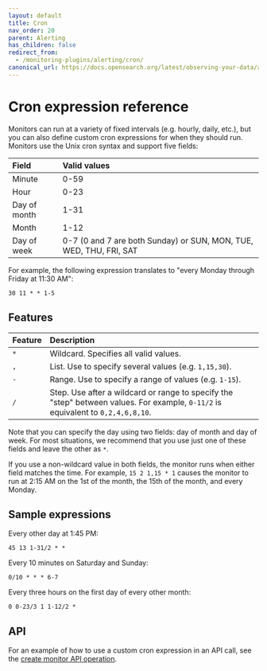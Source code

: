 ```yaml
---
layout: default
title: Cron
nav_order: 20
parent: Alerting
has_children: false
redirect_from:
  - /monitoring-plugins/alerting/cron/
canonical_url: https://docs.opensearch.org/latest/observing-your-data/alerting/cron/
---
```


# Cron expression reference

Monitors can run at a variety of fixed intervals (e.g. hourly, daily, etc.), but you can also define custom cron expressions for when they should run. Monitors use the Unix cron syntax and support five fields:

Field | Valid values
:--- | :---
Minute | 0-59
Hour | 0-23
Day of month | 1-31
Month | 1-12
Day of week | 0-7 (0 and 7 are both Sunday) or SUN, MON, TUE, WED, THU, FRI, SAT

For example, the following expression translates to "every Monday through Friday at 11:30 AM":

```
30 11 * * 1-5
```


## Features

Feature | Description
:--- | :---
`*` | Wildcard. Specifies all valid values.
`,` | List. Use to specify several values (e.g. `1,15,30`).
`-` | Range. Use to specify a range of values (e.g. `1-15`).
`/` | Step. Use after a wildcard or range to specify the "step" between values. For example, `0-11/2` is equivalent to `0,2,4,6,8,10`.

Note that you can specify the day using two fields: day of month and day of week. For most situations, we recommend that you use just one of these fields and leave the other as `*`.

If you use a non-wildcard value in both fields, the monitor runs when either field matches the time. For example, `15 2 1,15 * 1` causes the monitor to run at 2:15 AM on the 1st of the month, the 15th of the month, and every Monday.


## Sample expressions

Every other day at 1:45 PM:

```
45 13 1-31/2 * *
```

Every 10 minutes on Saturday and Sunday:

```
0/10 * * * 6-7
```

Every three hours on the first day of every other month:

```
0 0-23/3 1 1-12/2 *
```

## API

For an example of how to use a custom cron expression in an API call, see the [create monitor API operation]({{site.url}}{{site.baseurl}}/monitoring-plugins/alerting/api/#example-request-2).
